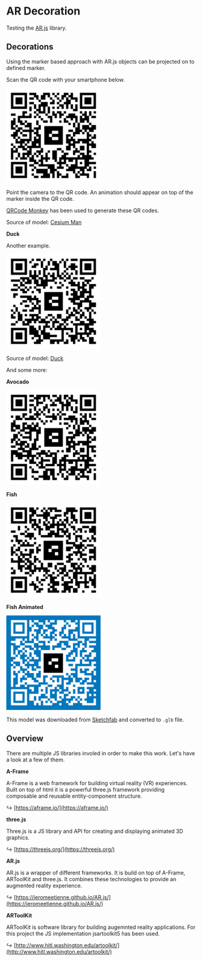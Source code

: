 # AR Decoration

Testing the [AR.js](https://jeromeetienne.github.io/AR.js/) library.

## Decorations

Using the marker based approach with AR.js objects can be projected on to defined marker.

Scan the QR code with your smartphone below.

<img src="/assets/qr-code-example.png" width="250">

Point the camera to the QR code. An animation should appear on top of the marker inside the QR code.

[QRCode Monkey](https://www.qrcode-monkey.com/de) has been used to generate these QR codes.

Source of model: [Cesium Man](https://github.com/KhronosGroup/glTF-Sample-Models/tree/master/2.0/CesiumMan)

**Duck**

Another example.

<img src="/assets/qr-code-duck.png" width="250">

Source of model: [Duck](https://github.com/KhronosGroup/glTF-Sample-Models/tree/master/2.0/Duck)

And some more:

**Avocado**

<img src="/assets/qr-code-avocado.png" width="250">

**Fish**

<img src="/assets/qr-code-fish.png" width="250">

**Fish Animated**

<img src="/assets/qr-code-fish2-blue.png" width="250">

This model was downloaded from [Sketchfab](https://sketchfab.com/3d-models/fish-ae9089d355d244aebd9abee4da7d35af) and converted to `.glb` file.

## Overview

There are multiple JS libraries involed in order to make this work. Let's have a look at a few of them.

**A-Frame**

A-Frame is a web framework for building virtual reality (VR) experiences. Built on top of html it is a powerful three.js framework providing composable and reusable entity-component structure.

↪ [https://aframe.io/](https://aframe.io/)

**three.js**

Three.js is a JS library and API for creating and displaying animated 3D graphics.

↪ [https://threejs.org/](https://threejs.org/)

**AR.js**

AR.js is a wrapper of different frameworks. It is build on top of A-Frame, ARToolKit and three.js. It combines these technologies to provide an augmented reality experience.

↪ [https://jeromeetienne.github.io/AR.js/](https://jeromeetienne.github.io/AR.js/)

**ARToolKit**

ARToolKit is software library for building augemnted reality applications. For this project the JS implementation jsartoolkit5 has been used.

↪ [http://www.hitl.washington.edu/artoolkit/](http://www.hitl.washington.edu/artoolkit/)
